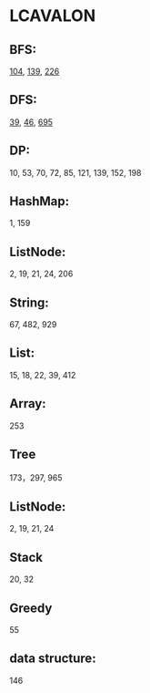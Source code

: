 # LCAVALON
## BFS:
[104](https://github.com/LiEAEX/LCAVALON/blob/master/src/104.%20Maximum%20Depth%20of%20Binary%20Tree_BFS.java), [139](https://github.com/LiEAEX/LCAVALON/blob/master/src/139.%20Word%20Break_BFS%20Approach.java), [226](https://github.com/LiEAEX/LCAVALON/blob/master/src/226.%20Invert%20Binary%20Tree_BFS.java)
## DFS: 
[39](https://github.com/LiEAEX/LCAVALON/blob/master/src/39.%20Combination%20Sum.java), [46](https://github.com/LiEAEX/LCAVALON/blob/master/src/46.%20Permutations.java), [695](https://github.com/LiEAEX/LCAVALON/blob/master/src/695.%20Max%20Area%20of%20Island.java)
## DP:
10, 53, 70, 72, 85, 121, 139, 152, 198
## HashMap: 
1, 159
## ListNode: 
2, 19, 21, 24, 206
## String: 
67, 482, 929
## List:
15, 18, 22, 39, 412
## Array:
253
## Tree
173，297, 965
## ListNode:
2, 19, 21, 24
## Stack
20, 32
## Greedy
55
## data structure:
146

